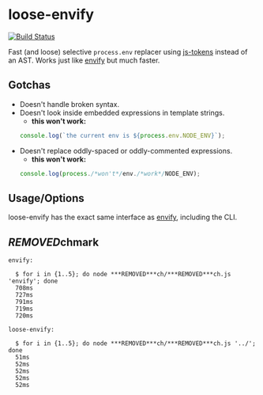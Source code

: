 # loose-envify

[![Build Status](https://travis-ci.org/zertosh/loose-envify.svg?branch=master)](https://travis-ci.org/zertosh/loose-envify)

Fast (and loose) selective `process.env` replacer using [js-tokens](https://github.com/lydell/js-tokens) instead of an AST. Works just like [envify](https://github.com/hughsk/envify) but much faster.

## Gotchas

* Doesn't handle broken syntax.
* Doesn't look inside embedded expressions in template strings.
  - **this won't work:**
  ```js
  console.log(`the current env is ${process.env.NODE_ENV}`);
  ```
* Doesn't replace oddly-spaced or oddly-commented expressions.
  - **this won't work:**
  ```js
  console.log(process./*won't*/env./*work*/NODE_ENV);
  ```

## Usage/Options

loose-envify has the exact same interface as [envify](https://github.com/hughsk/envify), including the CLI.

## ***REMOVED***chmark

```
envify:

  $ for i in {1..5}; do node ***REMOVED***ch/***REMOVED***ch.js 'envify'; done
  708ms
  727ms
  791ms
  719ms
  720ms

loose-envify:

  $ for i in {1..5}; do node ***REMOVED***ch/***REMOVED***ch.js '../'; done
  51ms
  52ms
  52ms
  52ms
  52ms
```
